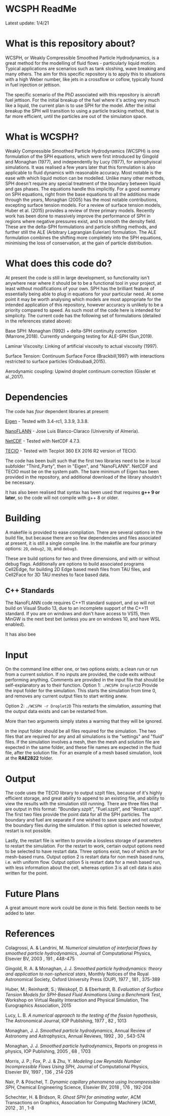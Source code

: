 # WCSPH ReadMe 
Latest update: 1/4/21


# What is this repository about?
WCSPH, or Weakly Compressible Smoothed Particle Hydrodynamics, is a great method for the modelling of fluid flows - particularly liquid motion. Typical applications are scenarios such as tank sloshing, wave breaking and many others. The aim for this specific repository is to apply this to situations with a high Weber number, like jets in a crossflow or coflow, typically found in fuel injection or jettison. 

The specific scenario of the PhD associated with this repository is aircraft fuel jettison. For the initial breakup of the fuel where it's acting very much like a liquid, the current plan is to use SPH for the model. After the initial breakup the SPH will transition to using a particle tracking method, that is far more efficient, until the particles are out of the simulation space. 

# What is WCSPH?
Weakly Compressible Smoothed Particle Hydrodynamics (WCSPH) is one formulation of the SPH equations, which were first introduced by Gingold and Monaghan (1977), and independently by Lucy (1977), for astrophyiscal simulations. It was realised a few years later that this formulation is also applicable to fluid dynamics with reasonable accuracy. Most notable is the ease with which liquid motion can be modelled. Unlike many other methods, SPH doesn't require any special treatment of the boundary between liquid and gas phases. The equations handle this implicitly. For a good summary on SPH equations, right from the base equations to all the additions made through the years, Monaghan (2005) has the most notable contributions, excepting surface tension models. For a review of surface tension models, Huber et al. (2015) provides a review of three primary models. 
Recently work has been done to massively improve the performance of SPH in regions where negative pressures exist, and to smooth the density field. These are the delta-SPH formulations and particle shifting methods, and further still the ALE (Arbitrary Lagrangian Eulerian) formulation. The ALE formulation combines the shifting more completely into the SPH equations, minimising the loss of conservation, at the gain of particle distribution. 

# What does this code do?
At present the code is still in large development, so functionality isn't anywhere near where it should be to be a functional tool in your project, at least without modifications of your own. SPH has the brilliant feature of essentially being able to plug in equations for your particular need. At some point it may be worth analysing which models are most appropriate for the intended application of this repository, however accuracy is unlikely to be a priority compared to speed. As such most of the code here is intended for simplicity. The current code has the following set of formulations (detailed in the references stated above):

Base SPH: Monaghan (1992) + delta-SPH continuity correction (Marrone,2018). Currently undergoing testing for ALE-SPH (Sun,2019).

Laminar Viscosity: Linking of artificial viscosity to actual viscosity (1997).

Surface Tension: Continuum Surface Force (Brackbill,1997) with interactions restricted to surface particles (Ordoubadi,2015).

Aerodynamic coupling: Upwind droplet continuum correction (Gissler et al.,2017).

# Dependencies 
The code has *four* dependent libraries at present:

[Eigen](http://eigen.tuxfamily.org/index.php?title=Main_Page) - Tested with 3.4-rc1, 3.3.9, 3.3.8.

[NanoFLANN](https://github.com/jlblancoc/nanoflann) - Jose Luis Blanco-Claraco (University of Almería).

[NetCDF](https://www.unidata.ucar.edu/downloads/netcdf/) - Tested with NetCDF 4.7.3. 

[TECIO](https://github.com/su2code/SU2/tree/master/externals/tecio) - Tested with Tecplot 360 EX 2016 R2 version of TECIO.

The code has been built such that the first two libraries need to be in local subfolder "Third_Party", then in  "Eigen", and "NanoFLANN". NetCDF and TECIO must be on the system path. 
The bare minimum of Eigen has been provided in the repository, and additional download of the library shouldn't be necessary. 

It has also been realised that syntax has been used that requires **g++ 9 or later**, so the code will not compile with g++ 8 or older. 

# Building
A makefile is provided to ease compliation. 
There are several options in the build file, but because there are so few dependencies and files associated at present, it is still a single compile line.
In the makefile are four primary options: `2D`, `debug2`, `3D`, and `debug3`. 

These are build options for two and three dimensions, and with or without debug flags. 
Additionally are options to build associated programs Cell2Edge, for building 2D Edge based mesh files from TAU files, and Cell2Face for 3D TAU meshes to face based data. 

## C++ Standards
The NanoFLANN code requires C++11 standard support, and so will not build on Visual Studio 13, due to an incomplete support of the C++11 standard. If you are on windows and don't have access to VS15, then MinGW is the next best bet (unless you are on windows 10, and have WSL enabled).

It has also bee

# Input
On the command line either one, or two options exists; a clean run or run from a current solution. If no inputs are provided, the code exits without performing anything. Comments are provided in the input file that should be self-explanatory as to their function.
Option 1: `./WCSPH Droplet2D`
Provide the input folder for the simulation. This starts the simulation from time 0, and removes any current output files to start writing anew.

Option 2: `./WCSPH -r Droplet2D`
This restarts the simulation, assuming that the output data exists and can be restarted from.

More than two arguments simply states a warning that they will be ignored. 

In the input folder should be all files required for the simulation.
The two files that are required for any and all simulations is the "settings" and "fluid" files. 
If the simulation involves a mesh, then the mesh and solution file are expected in the same folder, and these file names are expected in the fluid file, after the solution file. For an example of a mesh based simulation, look at the **RAE2822** folder. 

# Output
The code uses the TECIO library to output szplt files, because of it's highly efficient storage, and great ability to append to an existing file, and ability to view the results with the simulation still running. 
There are three files that are output in this format: "Boundary.szplt", "Fuel.szplt", and "Restart.szplt". 
The first two files provide the point data for all the SPH particles. The boundary and fuel are separate if one wished to save space and not output the boundary files during the simulation.
If this option is selected however, restart is not possible. 

Lastly, the restart file is written to provide a lossless storage of parameters to restart the simulation.
For the restart to work, certain output options need to be selected to have restart data. Three options exist, two of which are for mesh-based rruns.
Output option 2 is restart data for non mesh based runs, i.e. with uniform flow. 
Output option 5 is restart data for a mesh based run, with less information about the cell, whereas option 3 is all cell data is also written for the point.

# Future Plans
A great amount more work could be done in this field. 
Section needs to be added to later.


# References 
Colagrossi, A. & Landrini, M.
*Numerical simulation of interfacial flows by smoothed particle hydrodynamics*,
Journal of Computational Physics, Elsevier BV, 2003 , 191 , 448-475

Gingold, R. A. & Monaghan, J. J.
*Smoothed particle hydrodynamics: theory and application to non-spherical stars*, 
Monthly Notices of the Royal Astronomical Society, Oxford University Press (OUP), 1977 , 181 , 375-389

Huber, M.; Reinhardt, S.; Weiskopf, D. & Eberhardt, B.
*Evaluation of Surface Tension Models for SPH-Based Fluid Animations Using a Benchmark Test*, 
Workshop on Virtual Reality Interaction and Physical Simulation, The Eurographics Association, 2015

Lucy, L. B.
*A numerical approach to the testing of the fission hypothesis*, 
The Astronomical Journal, IOP Publishing, 1977 , 82 , 1013

Monaghan, J. J.
*Smoothed particle hydrodynamics*, 
Annual Review of Astronomy and Astrophysics, Annual Reviews, 1992 , 30 , 543-574

Monaghan, J. J.
*Smoothed particle hydrodynamics*, 
Reports on progress in physics, IOP Publishing, 2005 , 68 , 1703

Morris, J. P.; Fox, P. J. & Zhu, Y.
*Modeling Low Reynolds Number Incompressible Flows Using SPH*, 
Journal of Computational Physics, Elsevier BV, 1997 , 136 , 214-226

Nair, P. & Pöschel, T.
*Dynamic capillary phenomena using Incompressible SPH*,
Chemical Engineering Science, Elsevier BV, 2018 , 176 , 192-204

Schechter, H. & Bridson, R.
*Ghost SPH for animating water*, 
ACM Transactions on Graphics, Association for Computing Machinery (ACM), 2012 , 31 , 1-8

